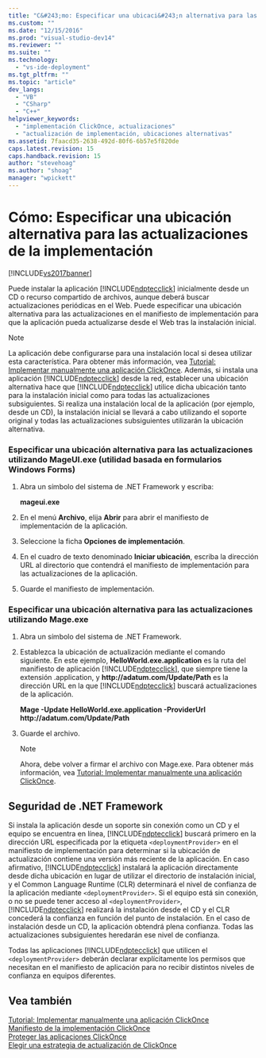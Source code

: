 ```yaml
---
title: "C&#243;mo: Especificar una ubicaci&#243;n alternativa para las actualizaciones de la implementaci&#243;n | Microsoft Docs"
ms.custom: ""
ms.date: "12/15/2016"
ms.prod: "visual-studio-dev14"
ms.reviewer: ""
ms.suite: ""
ms.technology: 
  - "vs-ide-deployment"
ms.tgt_pltfrm: ""
ms.topic: "article"
dev_langs: 
  - "VB"
  - "CSharp"
  - "C++"
helpviewer_keywords: 
  - "implementación ClickOnce, actualizaciones"
  - "actualización de implementación, ubicaciones alternativas"
ms.assetid: 7faacd35-2638-492d-80f6-6b57e5f820de
caps.latest.revision: 15
caps.handback.revision: 15
author: "stevehoag"
ms.author: "shoag"
manager: "wpickett"
---
```

# C&#243;mo: Especificar una ubicaci&#243;n alternativa para las actualizaciones de la implementaci&#243;n
[!INCLUDE[vs2017banner](../code-quality/includes/vs2017banner.md)]

Puede instalar la aplicación [!INCLUDE[ndptecclick](../deployment/includes/ndptecclick_md.md)] inicialmente desde un CD o recurso compartido de archivos, aunque deberá buscar actualizaciones periódicas en el Web.  Puede especificar una ubicación alternativa para las actualizaciones en el manifiesto de implementación para que la aplicación pueda actualizarse desde el Web tras la instalación inicial.  
  
> [!NOTE]
>  La aplicación debe configurarse para una instalación local si desea utilizar esta característica.  Para obtener más información, vea [Tutorial: Implementar manualmente una aplicación ClickOnce](../deployment/walkthrough-manually-deploying-a-clickonce-application.md).  Además, si instala una aplicación [!INCLUDE[ndptecclick](../deployment/includes/ndptecclick_md.md)] desde la red, establecer una ubicación alternativa hace que [!INCLUDE[ndptecclick](../deployment/includes/ndptecclick_md.md)] utilice dicha ubicación tanto para la instalación inicial como para todas las actualizaciones subsiguientes.  Si realiza una instalación local de la aplicación \(por ejemplo, desde un CD\), la instalación inicial se llevará a cabo utilizando el soporte original y todas las actualizaciones subsiguientes utilizarán la ubicación alternativa.  
  
### Especificar una ubicación alternativa para las actualizaciones utilizando MageUI.exe \(utilidad basada en formularios Windows Forms\)  
  
1.  Abra un símbolo del sistema de .NET Framework y escriba:  
  
     **mageui.exe**  
  
2.  En el menú **Archivo**, elija **Abrir** para abrir el manifiesto de implementación de la aplicación.  
  
3.  Seleccione la ficha **Opciones de implementación**.  
  
4.  En el cuadro de texto denominado **Iniciar ubicación**, escriba la dirección URL al directorio que contendrá el manifiesto de implementación para las actualizaciones de la aplicación.  
  
5.  Guarde el manifiesto de implementación.  
  
### Especificar una ubicación alternativa para las actualizaciones utilizando Mage.exe  
  
1.  Abra un símbolo del sistema de .NET Framework.  
  
2.  Establezca la ubicación de actualización mediante el comando siguiente.  En este ejemplo, **HelloWorld.exe.application** es la ruta del manifiesto de aplicación [!INCLUDE[ndptecclick](../deployment/includes/ndptecclick_md.md)], que siempre tiene la extensión .application, y **http:\/\/adatum.com\/Update\/Path** es la dirección URL en la que [!INCLUDE[ndptecclick](../deployment/includes/ndptecclick_md.md)] buscará actualizaciones de la aplicación.  
  
     **Mage \-Update HelloWorld.exe.application \-ProviderUrl http:\/\/adatum.com\/Update\/Path**  
  
3.  Guarde el archivo.  
  
    > [!NOTE]
    >  Ahora, debe volver a firmar el archivo con Mage.exe.  Para obtener más información, vea [Tutorial: Implementar manualmente una aplicación ClickOnce](../deployment/walkthrough-manually-deploying-a-clickonce-application.md).  
  
## Seguridad de .NET Framework  
 Si instala la aplicación desde un soporte sin conexión como un CD y el equipo se encuentra en línea, [!INCLUDE[ndptecclick](../deployment/includes/ndptecclick_md.md)] buscará primero en la dirección URL especificada por la etiqueta `<deploymentProvider>` en el manifiesto de implementación para determinar si la ubicación de actualización contiene una versión más reciente de la aplicación.  En caso afirmativo, [!INCLUDE[ndptecclick](../deployment/includes/ndptecclick_md.md)] instalará la aplicación directamente desde dicha ubicación en lugar de utilizar el directorio de instalación inicial, y el Common Language Runtime \(CLR\) determinará el nivel de confianza de la aplicación mediante `<deploymentProvider>`.  Si el equipo está sin conexión, o no se puede tener acceso al `<deploymentProvider>`, [!INCLUDE[ndptecclick](../deployment/includes/ndptecclick_md.md)] realizará la instalación desde el CD y el CLR concederá la confianza en función del punto de instalación. En el caso de instalación desde un CD, la aplicación obtendrá plena confianza.  Todas las actualizaciones subsiguientes heredarán ese nivel de confianza.  
  
 Todas las aplicaciones [!INCLUDE[ndptecclick](../deployment/includes/ndptecclick_md.md)] que utilicen el `<deploymentProvider>` deberán declarar explícitamente los permisos que necesitan en el manifiesto de aplicación para no recibir distintos niveles de confianza en equipos diferentes.  
  
## Vea también  
 [Tutorial: Implementar manualmente una aplicación ClickOnce](../deployment/walkthrough-manually-deploying-a-clickonce-application.md)   
 [Manifiesto de la implementación ClickOnce](../deployment/clickonce-deployment-manifest.md)   
 [Proteger las aplicaciones ClickOnce](../deployment/securing-clickonce-applications.md)   
 [Elegir una estrategia de actualización de ClickOnce](../deployment/choosing-a-clickonce-update-strategy.md)